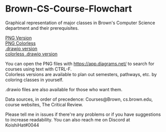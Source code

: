 # Brown-CS-Course-Flowchart
Graphical representation of major classes in Brown's Computer Science department and their prerequisites.  
  
[PNG Version](https://github.com/Bokai-Bi/Brown-CS-Course-Flowchart/releases/download/release/BCSCF.v1.01.png)  
[PNG Colorless](https://github.com/Bokai-Bi/Brown-CS-Course-Flowchart/releases/download/release/BCSCF.colorless.v1.01.png)  
[.drawio version](https://github.com/Bokai-Bi/Brown-CS-Course-Flowchart/releases/download/release/BCSCF.v1.01.drawio)  
[colorless .drawio version](https://github.com/Bokai-Bi/Brown-CS-Course-Flowchart/releases/download/release/BCSCF.colorless.v1.01.drawio)  
  
You can open the PNG files with https://app.diagrams.net/ to search for courses using text with CTRL-F.  
Colorless versions are available to plan out semesters, pathways, etc. by coloring classes in yourself.  
  
.drawio files are also available for those who want them.  
  
Data sources, in order of precedence: Courses@Brown, cs.brown.edu, course websites, The Critical Review.  
  
Please tell me in issues if there're any problems or if you have suggestions to increase readability. You can also reach me on Discord at KoishiHat#0044  
